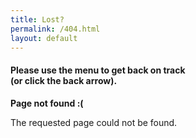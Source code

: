 ```yaml
---
title: Lost?
permalink: /404.html
layout: default
---
```

<h4>Please use the menu to get back on track<br>(or click the back arrow).</h4>
<p><strong>Page not found :(</strong></p>
<p>The requested page could not be found.</p>
